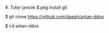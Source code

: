 #.  Tutor jancok
$.pkg install git   

$ git clone https://github.com/daeah/arkan-ddos

$ cd arkan-ddos

